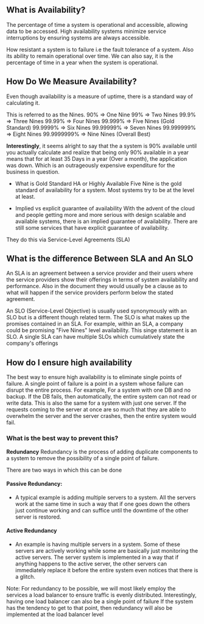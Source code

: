 ## What is Availability?
The percentage of time a system is operational and accessible, allowing data to be accessed. High availability systems minimize service interruptions by ensuring systems are always accessible. 

How resistant a system is to failure i.e the fault tolerance of a system. 
Also its ability to remain operational over time.
We can also say, it is the percentage of time in a year when the system is operational.

## How Do We Measure Availability?
Even though availability is a measure of uptime, 
there is a standard way of calculating it.

This is referred to as the Nines. 
90% => One Nine
99% => Two Nines
99.9% => Three Nines
99.99% => Four Nines
99.999% => Five Nines (Gold Standard)
99.9999% => Six Nines
99.99999% => Seven Nines
99.999999% => Eight Nines
99.9999999% => Nine Nines (Overall Best)


**Interestingly**, it seems alright to say that the a system is 
90% available until you actually calculate and realize that 
being only 90% available in a year means that for at least 
35 Days in a year (Over a month), the application was down.
Which is an outrageously expensive expenditure for the business in  question.


- What is Gold Standard HA or Highly Available
Five Nine is the gold standard of availability for a system.
Most systems try to be at the level at least.

- Implied vs explicit guarantee of availability
With the advent of the cloud and people getting more and more serious with design scalable 
and available systems, there is an implied guarantee of availability.
There are still some services that have explicit guarantee of availability.

They do this via Service-Level Agreements (SLA)


## What is the difference Between SLA and An SLO
An SLA is an agreement between a service provider and their users where the service providers 
show their offerings in terms of system availability and performance. Also in the document they would usually
be a clause as to what will happen if the service providers perform below the stated agreement.

An SLO (Service-Level Objective) is usually used synonymously with an SLO but is a different though related term.
The SLO is what makes up the promises contained in an SLA. For example, within an SLA, a company could be promising
"Five Nines" level availability. This singe statement is an SLO. A single SLA can have multiple SLOs which cumulatively
state the company's offerings

## How do I ensure high availability
The best way to ensure high availability is to eliminate single points of failure.
A single point of failure is a point in a system whose failure can disrupt
the entire process. For example, For a system with one DB and no backup.
If the DB fails, then automatically, the entire system can not read or write data. 
This is also the same for a system with just one server.
If the requests coming to the server at once are so much that they are able to overwhelm the server
and the server crashes, then the entire system would fail.

### What is the best way to prevent this?
**Redundancy**
Redundancy is the process of adding duplicate components to a system to remove the possibility of a single point of failure.

There are two ways in which this can be done
#### Passive Redundancy: 
- A typical example is adding multiple servers to a system. All the servers work at the same time in such a way that if one goes down the others
just continue working and can suffice until the downtime of the other server is restored.

#### Active Redundancy
- An example is having multiple servers in a system. Some of these servers are actively working 
while some are basically just monitoring the active servers.
The server system is implemented in a way that if anything happens to the active server, the other servers can
immediately replace it before the entire system even notices that there is a glitch.


Note: For redundancy to be possible, we will most likely
employ the services a load balancer to ensure traffic is evenly distributed.
Interestingly, having one load balancer can also be a single point of failure
If the system has the tendency to get to that point, then redundancy will also be implemented at the load balancer level


